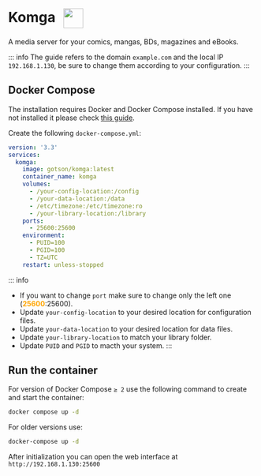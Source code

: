 # Komga <img src="/komga-icon.png" width="40" height="40" style="display:inline-block; vertical-align: middle; margin-left:10px;">


A media server for your comics, mangas, BDs, magazines and eBooks. 

::: info
The guide refers to the domain <code>example.com</code> and the local IP <code>192.168.1.130</code>, be sure to change them according to your configuration.
:::

## Docker Compose
The installation requires Docker and Docker Compose installed. If you have not installed it please check [this guide](/docker/install.md).

Create the following <code>docker-compose.yml</code>:
```yml
version: '3.3' 
services: 
  komga: 
    image: gotson/komga:latest
    container_name: komga 
    volumes: 
      - /your-config-location:/config 
      - /your-data-location:/data 
      - /etc/timezone:/etc/timezone:ro 
      - /your-library-location:/library 
    ports: 
      - 25600:25600 
    environment: 
      - PUID=100
      - PGID=100
      - TZ=UTC
    restart: unless-stopped
```

::: info
* If you want to change <code>port</code> make sure to change only the left one (<span style="color:orange"><strong>25600</strong></span>:25600).
* Update <code>your-config-location</code> to your desired location for configuration files.
* Update <code>your-data-location</code> to your desired location for data files.
* Update <code>your-library-location</code> to match your library folder.
* Update <code>PUID</code> and <code>PGID</code> to macth your system.
:::

## Run the container
For version of Docker Compose <code>≥ 2</code> use the following command to create and start the container:
```bash
docker compose up -d
```
For older versions use:
```bash
docker-compose up -d
```

After initialization you can open the web interface at <code>ht<span>tp://</span>192.168.1.130:25600</code>
